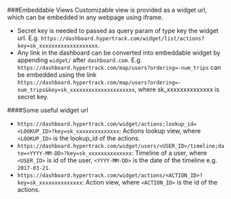 ###Embeddable Views
Customizable view is provided as a widget url, which can be embedded in any webpage using iframe. 

- Secret key is needed to passed as query param of type key the widget url.
E.g. `https://dashboard.hypertrack.com/widget/list/actions?key=sk_xxxxxxxxxxxxxxxxxxx`.
- Any link in the dashboard can be converted into embeddable widget by appending `widget/` after `dashboard.com`.
E.g. `https://dashboard.hypertrack.com/map/users?ordering=-num_trips` can be embedded using the link `https://dashboard.hypertrack.com/map/users?ordering=-num_trips&key=sk_xxxxxxxxxxxxxxxxxxxxx`, where sk_xxxxxxxxxxxxxx is secret key.

####Some useful widget url

- `https://dashboard.hypertrack.com/widget/actions;lookup_id=<LOOKUP_ID>?key=sk_xxxxxxxxxxxxxx`: 
Actions lookup view, where `<LOOKUP_ID>` is the lookup_id of the actions.
- `https://dashboard.hypertrack.com/widget/users/<USER_ID>/timeline;date=<YYYY-MM-DD>?key=sk_xxxxxxxxxxxxxx`: 
Timeline of a user, where `<USER_ID>` is id of the user, `<YYYY-MM-DD>` is the date of the timeline e.g. `2017-03-21`.
- `https://dashboard.hypertrack.com/widget/actions/<ACTION_ID>?key=sk_xxxxxxxxxxxxxx`: 
Action view, where `<ACTION_ID>` is the id of the actions.
